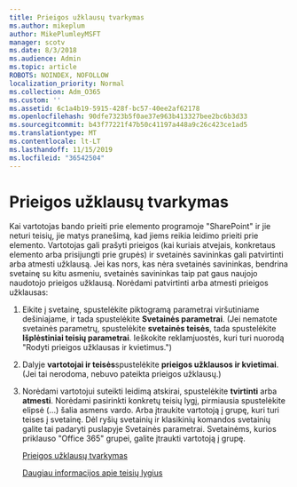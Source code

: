 ```yaml
---
title: Prieigos užklausų tvarkymas
ms.author: mikeplum
author: MikePlumleyMSFT
manager: scotv
ms.date: 8/3/2018
ms.audience: Admin
ms.topic: article
ROBOTS: NOINDEX, NOFOLLOW
localization_priority: Normal
ms.collection: Adm_O365
ms.custom: ''
ms.assetid: 6c1a4b19-5915-428f-bc57-40ee2af62178
ms.openlocfilehash: 90dfe7323b5f0ae37e963b413327bee2bc6b3d33
ms.sourcegitcommit: b43f77221f47b50c41197a448a9c26c423ce1ad5
ms.translationtype: MT
ms.contentlocale: lt-LT
ms.lasthandoff: 11/15/2019
ms.locfileid: "36542504"
---
```

# <a name="manage-access-requests"></a>Prieigos užklausų tvarkymas

Kai vartotojas bando prieiti prie elemento programoje "SharePoint" ir jie neturi teisių, jie matys pranešimą, kad jiems reikia leidimo prieiti prie elemento. Vartotojas gali prašyti prieigos (kai kuriais atvejais, konkretaus elemento arba prisijungti prie grupės) ir svetainės savininkas gali patvirtinti arba atmesti užklausą. Jei kas nors, kas nėra svetainės savininkas, bendrina svetainę su kitu asmeniu, svetainės savininkas taip pat gaus naujojo naudotojo prieigos užklausą. Norėdami patvirtinti arba atmesti prieigos užklausas:
  
1. Eikite į svetainę, spustelėkite piktogramą parametrai viršutiniame dešiniajame, ir tada spustelėkite **Svetainės parametrai**. (Jei nematote svetainės parametrų, spustelėkite **svetainės teisės**, tada spustelėkite **Išplėstiniai teisių parametrai**. Ieškokite reklamjuostės, kuri turi nuorodą "Rodyti prieigos užklausas ir kvietimus.")
    
2. Dalyje **vartotojai ir teisės**spustelėkite **prieigos užklausos ir kvietimai**. (Jei tai nerodoma, nebuvo pateikta prieigos užklausų.)
    
3. Norėdami vartotojui suteikti leidimą atskirai, spustelėkite **tvirtinti** arba **atmesti**. Norėdami pasirinkti konkretų teisių lygį, pirmiausia spustelėkite elipsė (...) šalia asmens vardo. Arba įtraukite vartotoją į grupę, kuri turi teises į svetainę. Dėl ryšių svetainių ir klasikinių komandos svetainių galite tai padaryti puslapyje Svetainės parametrai. Svetainėms, kurios priklauso "Office 365" grupei, galite įtraukti vartotoją į grupę.
    
    [Prieigos užklausų tvarkymas](https://go.microsoft.com/fwlink/?linkid=2008747)
    
    [Daugiau informacijos apie teisių lygius](https://go.microsoft.com/fwlink/?linkid=867071)
    

